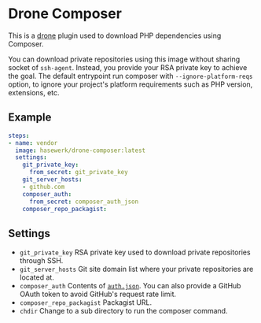 # Drone Composer

This is a [drone](https://drone.io/) plugin used to download PHP dependencies using Composer.

You can download private repositories using this image without sharing socket of `ssh-agent`.
Instead, you provide your RSA private key to achieve the goal. The default entrypoint run composer with
`--ignore-platform-reqs` option, to ignore your project's platform requirements such as PHP version,
extensions, etc.

## Example

```yaml
steps:
- name: vendor
  image: hasewerk/drone-composer:latest
  settings:
    git_private_key:
      from_secret: git_private_key
    git_server_hosts:
    - github.com
    composer_auth:
      from_secret: composer_auth_json
    composer_repo_packagist:
```

## Settings

* `git_private_key` RSA private key used to download private repositories through SSH.
* `git_server_hosts` Git site domain list where your private repositories are located at.
* `composer_auth` Contents of [`auth.json`](https://getcomposer.org/doc/articles/http-basic-authentication.md). You can also provide a GitHub OAuth token to avoid GitHub's request rate limit.
* `composer_repo_packagist` Packagist URL.
* `chdir` Change to a sub directory to run the composer command.
